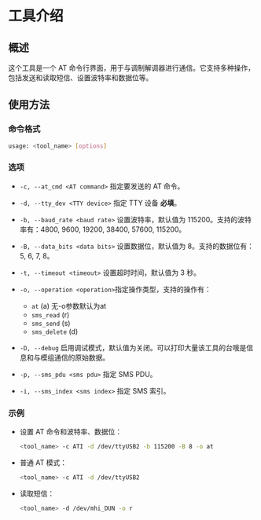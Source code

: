 # 工具介绍

## 概述

这个工具是一个 AT 命令行界面，用于与调制解调器进行通信。它支持多种操作，包括发送和读取短信、设置波特率和数据位等。

## 使用方法

### 命令格式

```bash
usage: <tool_name> [options]
```

### 选项

- `-c, --at_cmd <AT command>`
  指定要发送的 AT 命令。
- `-d, --tty_dev <TTY device>`
  指定 TTY 设备 **必填**。
- `-b, --baud_rate <baud rate>`
  设置波特率，默认值为 115200。支持的波特率有：4800, 9600, 19200, 38400, 57600, 115200。
- `-B, --data_bits <data bits>`
  设置数据位，默认值为 8。支持的数据位有：5, 6, 7, 8。
- `-t, --timeout <timeout>`
  设置超时时间，默认值为 3 秒。
- `-o, --operation <operation>`指定操作类型，支持的操作有：

  - `at` (a) 无-o参数默认为at
  - `sms_read` (r)
  - `sms_send` (s)
  - `sms_delete` (d)
- `-D, --debug`
  启用调试模式，默认值为关闭。可以打印大量该工具的台哦是信息和与模组通信的原始数据。
- `-p, --sms_pdu <sms pdu>`
  指定 SMS PDU。
- `-i, --sms_index <sms index>`
  指定 SMS 索引。

### 示例

- 设置 AT 命令和波特率、数据位：

  ```bash
  <tool_name> -c ATI -d /dev/ttyUSB2 -b 115200 -B 8 -o at
  ```
- 普通 AT 模式：

  ```bash
  <tool_name> -c ATI -d /dev/ttyUSB2
  ```
- 读取短信：

  ```bash
  <tool_name> -d /dev/mhi_DUN -o r
  ```
